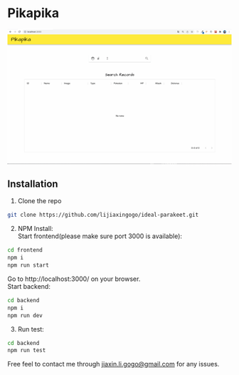 # Pikapika

<p align="center">
  <img src="https://github.com/lijiaxingogo/ideal-parakeet/blob/main/gif/demo.gif" />
</p>

## Installation

1. Clone the repo

```sh
git clone https://github.com/lijiaxingogo/ideal-parakeet.git
```

2. NPM Install: <br/>
   Start frontend(please make sure port 3000 is available):

```sh
cd frontend
npm i
npm run start
```

Go to http://localhost:3000/ on your browser.<br/>
Start backend:

```sh
cd backend
npm i
npm run dev
```

3. Run test:

```sh
cd backend
npm run test
```

Free feel to contact me through jiaxin.li.gogo@gmail.com for any issues.
